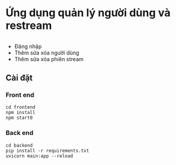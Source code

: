 # Ứng dụng quản lý người dùng và restream 

##
- Đăng nhập 
- Thêm sửa xóa người dùng 
- Thêm sửa xóa phiên stream
 ## Cài đặt 
 ### Front end
 ```
 cd frontend
 npm install
 npm start0
 ```
 ### Back end
 ```
cd backend
pip install -r requirements.txt
uvicorn main:app --reload
```